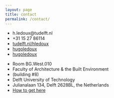 ```yaml
---
layout: page
title: contact
permalink: /contact/
---
```



<ul class="fa-ul">
  <li><i class="fa-li fa fa-envelope"></i>h.ledoux@tudelft.nl</li>
  <li><i class="fa-li fa fa-phone"></i>+31 15 27 86114</li>
  <li><i class="fa-li fa fa-home"></i><a href="http://tudelft.nl/hledoux">tudelft.nl/hledoux</a></li>
  <li><i class="fa-li fa fa-twitter"></i><a href="https://twitter.com/hugoledoux">hugoledoux</a></li>
  <li><i class="fa-li fa fa-github"></i><a href="https://github.com/hugoledoux">hugoledoux</a></li>
</ul>

<ul class="fa-ul">
  <li><i class="fa-li fa fa-map-marker"></i>Room BG.West.010</li>
  <li><i></i>Faculty of Architecture & the Built Environment</li>
  <li><i></i>(building #8)</li>
  <li><i></i>Delft University of Technology</li>
  <li><i></i>Julianalaan 134, Delft 2628BL, the Netherlands</li>
  <li><i></i><a href="http://www.tudelft.nl/en/about-tu-delft/contact-and-accessibility/housing-tu-delft/accessibility/building-8/">How to get here</a></li>
</ul>

<div id="map"></div>

<script src="//d19vzq90twjlae.cloudfront.net/leaflet-0.4/leaflet.js"></script>
<script src="//cdnjs.cloudflare.com/ajax/libs/proj4js/1.1.0/proj4js-compressed.js"></script>
<script src="{{ "/assets/js/mymap.js" | prepend: site.baseurl }}"></script>
